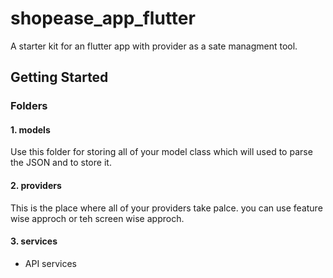 # shopease_app_flutter

A starter kit for an flutter app with provider as a sate managment tool.

## Getting Started

### Folders

#### 1. models

Use this folder for storing all of your model class which will used to parse the JSON and to store it.

#### 2. providers

This is the place where all of your providers take palce.
you can use feature wise approch or teh screen wise approch.

#### 3. services

- API services
